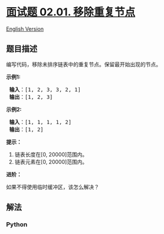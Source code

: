 # [面试题 02.01. 移除重复节点](https://leetcode-cn.com/problems/remove-duplicate-node-lcci)

[English Version](/lcci/02.01.Remove%20Duplicate%20Node/README_EN.md)

## 题目描述

<!-- 这里写题目描述 -->

<p>编写代码，移除未排序链表中的重复节点。保留最开始出现的节点。</p>

<p> <strong>示例1:</strong></p>

<pre>
<strong> 输入</strong>：[1, 2, 3, 3, 2, 1]
<strong> 输出</strong>：[1, 2, 3]
</pre>

<p> <strong>示例2:</strong></p>

<pre>
<strong> 输入</strong>：[1, 1, 1, 1, 2]
<strong> 输出</strong>：[1, 2]
</pre>

<p><strong>提示：</strong></p>

<ol>
<li>链表长度在[0, 20000]范围内。</li>
<li>链表元素在[0, 20000]范围内。</li>
</ol>

<p> <strong>进阶：</strong></p>

<p>如果不得使用临时缓冲区，该怎么解决？</p>


## 解法

<!-- 这里可写通用的实现逻辑 -->

<!-- tabs:start -->

### **Python**

<!-- 这里可写当前语言的特殊实现逻辑 -->

```python

```

<!-- tabs:end -->
